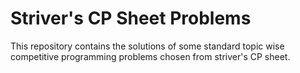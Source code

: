 # Striver's CP Sheet Problems
This repository contains the solutions of some standard topic wise competitive programming problems chosen from striver's CP sheet.
